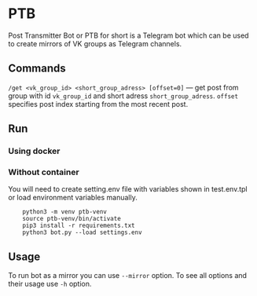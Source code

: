 # PTB

Post Transmitter Bot or PTB for short is a Telegram bot
which can be used to create mirrors of VK groups as 
Telegram channels.

## Commands
`/get <vk_group_id> <short_group_adress> [offset=0]` &mdash;
get post from group with id `vk_group_id` and short adress `short_group_adress`.
`offset` specifies post index starting from the most recent post.

## Run
### Using docker

### Without container 
You will need to create setting.env file with variables 
shown in test.env.tpl or load environment variables manually.
```
    python3 -m venv ptb-venv
    source ptb-venv/bin/activate 
    pip3 install -r requirements.txt
    python3 bot.py --load settings.env
```

## Usage
To run bot as a mirror you can use `--mirror` option. 
To see all options and their usage use `-h` option.
